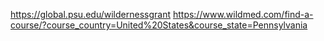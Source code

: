 https://global.psu.edu/wildernessgrant
https://www.wildmed.com/find-a-course/?course_country=United%20States&course_state=Pennsylvania